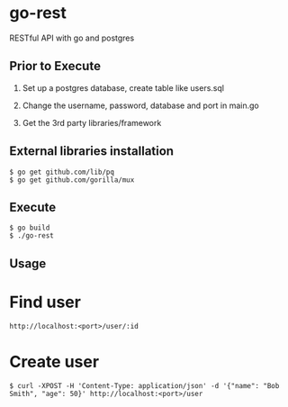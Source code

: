 # go-rest
RESTful API with go and postgres


Prior to Execute
----------------
1. Set up a postgres database, create table like users.sql

2. Change the username, password, database and port in main.go

3. Get the 3rd party libraries/framework

External libraries installation
-------------------------------
```
$ go get github.com/lib/pq
$ go get github.com/gorilla/mux
```

Execute
--------
```
$ go build
$ ./go-rest
```

Usage
------
Find user
=========
```
http://localhost:<port>/user/:id
```
Create user
===========
```
$ curl -XPOST -H 'Content-Type: application/json' -d '{"name": "Bob Smith", "age": 50}' http://localhost:<port>/user
```


